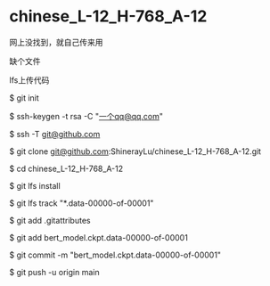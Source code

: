 # chinese_L-12_H-768_A-12
网上没找到，就自己传来用

缺个文件

lfs上传代码

$ git init

$ ssh-keygen -t rsa -C "一个qq@qq.com"

$ ssh -T git@github.com

$ git clone git@github.com:ShinerayLu/chinese_L-12_H-768_A-12.git

$ cd chinese_L-12_H-768_A-12

$ git lfs install

$ git lfs track "*.data-00000-of-00001"

$ git add .gitattributes

$ git add bert_model.ckpt.data-00000-of-00001

$ git commit -m "bert_model.ckpt.data-00000-of-00001"

$ git push -u origin main

